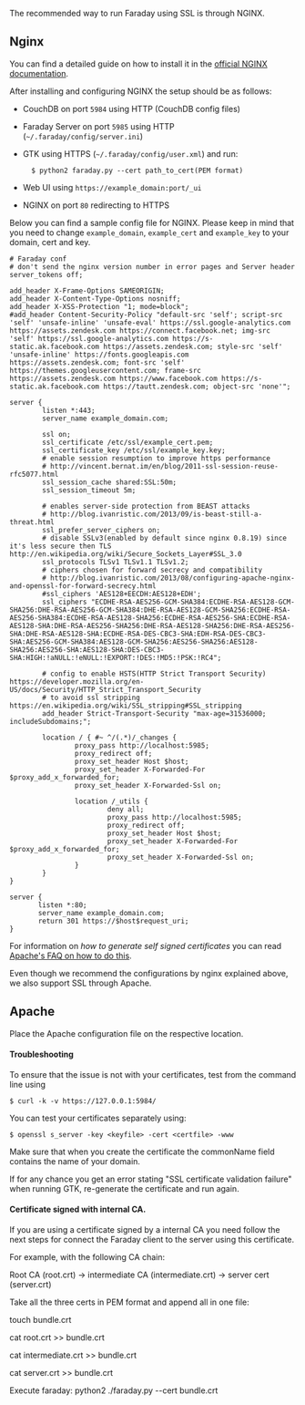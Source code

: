 The recommended way to run Faraday using SSL is through NGINX.
## Nginx
You can find a detailed guide on how to install it in the [official NGINX documentation](https://www.nginx.com/resources/wiki/start/topics/tutorials/install/).

After installing and configuring NGINX the setup should be as follows:

* CouchDB on port `5984` using HTTP (CouchDB config files)
* Faraday Server on port `5985` using HTTP (`~/.faraday/config/server.ini`)
* GTK using HTTPS (`~/.faraday/config/user.xml`) and run:

        $ python2 faraday.py --cert path_to_cert(PEM format)

* Web UI using `https://example_domain:port/_ui`
* NGINX on port `80` redirecting to HTTPS

Below you can find a sample config file for NGINX. Please keep in mind that you need to change `example_domain`, `example_cert` and `example_key` to your domain, cert and key.

    # Faraday conf
    # don't send the nginx version number in error pages and Server header
    server_tokens off;

    add_header X-Frame-Options SAMEORIGIN;
    add_header X-Content-Type-Options nosniff;
    add_header X-XSS-Protection "1; mode=block";
    #add_header Content-Security-Policy "default-src 'self'; script-src 'self' 'unsafe-inline' 'unsafe-eval' https://ssl.google-analytics.com https://assets.zendesk.com https://connect.facebook.net; img-src 'self' https://ssl.google-analytics.com https://s-static.ak.facebook.com https://assets.zendesk.com; style-src 'self' 'unsafe-inline' https://fonts.googleapis.com https://assets.zendesk.com; font-src 'self' https://themes.googleusercontent.com; frame-src https://assets.zendesk.com https://www.facebook.com https://s-static.ak.facebook.com https://tautt.zendesk.com; object-src 'none'";

    server {
            listen *:443;
            server_name example_domain.com;

            ssl on;
            ssl_certificate /etc/ssl/example_cert.pem;
            ssl_certificate_key /etc/ssl/example_key.key;
            # enable session resumption to improve https performance
            # http://vincent.bernat.im/en/blog/2011-ssl-session-reuse-rfc5077.html
            ssl_session_cache shared:SSL:50m;
            ssl_session_timeout 5m;

            # enables server-side protection from BEAST attacks
            # http://blog.ivanristic.com/2013/09/is-beast-still-a-threat.html
            ssl_prefer_server_ciphers on;
            # disable SSLv3(enabled by default since nginx 0.8.19) since it's less secure then TLS http://en.wikipedia.org/wiki/Secure_Sockets_Layer#SSL_3.0
            ssl_protocols TLSv1 TLSv1.1 TLSv1.2;
            # ciphers chosen for forward secrecy and compatibility
            # http://blog.ivanristic.com/2013/08/configuring-apache-nginx-and-openssl-for-forward-secrecy.html
            #ssl_ciphers 'AES128+EECDH:AES128+EDH';
            ssl_ciphers "ECDHE-RSA-AES256-GCM-SHA384:ECDHE-RSA-AES128-GCM-SHA256:DHE-RSA-AES256-GCM-SHA384:DHE-RSA-AES128-GCM-SHA256:ECDHE-RSA-AES256-SHA384:ECDHE-RSA-AES128-SHA256:ECDHE-RSA-AES256-SHA:ECDHE-RSA-AES128-SHA:DHE-RSA-AES256-SHA256:DHE-RSA-AES128-SHA256:DHE-RSA-AES256-SHA:DHE-RSA-AES128-SHA:ECDHE-RSA-DES-CBC3-SHA:EDH-RSA-DES-CBC3-SHA:AES256-GCM-SHA384:AES128-GCM-SHA256:AES256-SHA256:AES128-SHA256:AES256-SHA:AES128-SHA:DES-CBC3-SHA:HIGH:!aNULL:!eNULL:!EXPORT:!DES:!MD5:!PSK:!RC4";

            # config to enable HSTS(HTTP Strict Transport Security) https://developer.mozilla.org/en-US/docs/Security/HTTP_Strict_Transport_Security
            # to avoid ssl stripping https://en.wikipedia.org/wiki/SSL_stripping#SSL_stripping
            add_header Strict-Transport-Security "max-age=31536000; includeSubdomains;";

            location / { #~ ^/(.*)/_changes {
                    proxy_pass http://localhost:5985;
                    proxy_redirect off;
                    proxy_set_header Host $host;
                    proxy_set_header X-Forwarded-For $proxy_add_x_forwarded_for;
                    proxy_set_header X-Forwarded-Ssl on;

                    location /_utils {
                            deny all;
                            proxy_pass http://localhost:5985;
                            proxy_redirect off;
                            proxy_set_header Host $host;
                            proxy_set_header X-Forwarded-For $proxy_add_x_forwarded_for;
                            proxy_set_header X-Forwarded-Ssl on;
                    }
            }
    }

    server {
           listen *:80;
           server_name example_domain.com;
           return 301 https://$host$request_uri;
    }

For information on *how to generate self signed certificates* you can read [Apache's FAQ on how to do this](https://cwiki.apache.org/confluence/pages/viewpage.action?pageId=48203146).

Even though we recommend the configurations by nginx explained above, we also support SSL through Apache.

## Apache
Place the Apache configuration file on the respective location.
[](https://raw.githubusercontent.com/wiki/infobyte/faraday/files/000-default.conf)
 
#### Troubleshooting

To ensure that the issue is not with your certificates, test from the command line using

    $ curl -k -v https://127.0.0.1:5984/

You can test your certificates separately using:

    $ openssl s_server -key <keyfile> -cert <certfile> -www


Make sure that when you create the certificate the commonName field contains the name of your domain.

If for any chance you get an error stating "SSL certificate validation failure" when running GTK, re-generate the certificate and run again.

#### Certificate signed with internal CA.

If you are using a certificate signed by a internal CA you need follow the next steps for connect the Faraday client to the server using this certificate.

For example, with the following CA chain:

Root CA (root.crt) -> intermediate CA (intermediate.crt) -> server cert (server.crt)

Take all the three certs in PEM format and append all in one file:

touch bundle.crt

cat root.crt >> bundle.crt

cat intermediate.crt >> bundle.crt

cat server.crt >> bundle.crt

Execute faraday:
python2 ./faraday.py --cert bundle.crt
